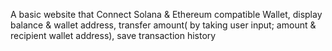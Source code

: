 A basic website that Connect Solana & Ethereum compatible Wallet, display balance & wallet address, transfer amount( by taking user input; amount & recipient wallet address), save transaction history
